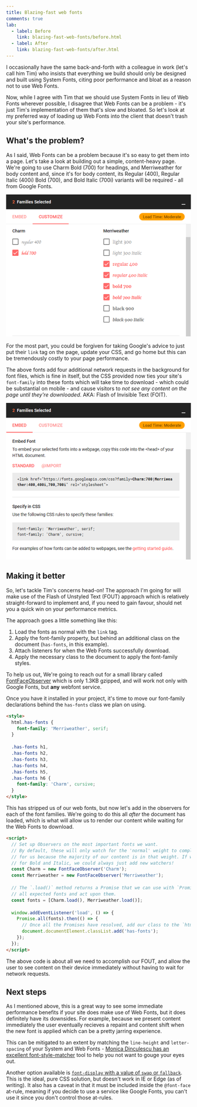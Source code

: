 ```yaml
---
title: Blazing-fast web fonts
comments: true
lab:
  - label: Before
    link: blazing-fast-web-fonts/before.html
  - label: After
    link: blazing-fast-web-fonts/after.html
---
```


I occasionally have the same back-and-forth with a colleague in work (let's call him Tim) 
who insists that everything we build should only be designed and built using System Fonts,
citing poor performance and bloat as a reason not to use Web Fonts.

Now, while I agree with Tim that we should use System Fonts in lieu of Web Fonts wherever
possible, I disagree that Web Fonts can be a problem - it's just Tim's implementation of
them that's slow and bloated. So let's look at my preferred way of loading up Web Fonts
into the client that doesn't trash your site's performance.

## What's the problem?

As I said, Web Fonts can be a problem because it's so easy to get them into a page. Let's
take a look at building out a simple, content-heavy page. We're going to use Charm Bold
(700) for headings, and Merriweather for body content and, since it's for body content,
its Regular (400), Regular Italic (400i) Bold (700), and Bold Italic (700i) variants will
be required - all from Google Fonts.

![Google Fonts Customise Window](/assets/post/blazing-fast-web-fonts/gfont-customise.png)

For the most part, you could be forgiven for taking Google's advice to just put their
`link` tag on the page, update your CSS, and go home but this can be tremendously costly
to your page performance.

The above fonts add four additional network requests in the background for font files,
which is fine in itself, but the CSS provided now ties your site's `font-family` into
these fonts which will take time to download - which could be substantial on mobile - and
cause visitors to _not see any content on the page until they're downloaded_. AKA: Flash 
of Invisible Text (FOIT).

![Google Fonts Embed Window](/assets/post/blazing-fast-web-fonts/gfont-embed.png)

## Making it better

So, let's tackle Tim's concerns head-on! The approach I'm going for will make use of the
Flash of Unstyled Text (FOUT) approach which is relatively straight-forward to implement
and, if you need to gain favour, should net you a quick win on your performance metrics.

The approach goes a little something like this: 

  1. Load the fonts as normal with the `link` tag.
  2. Apply the font-family property, but behind an additional class on the document
    (`has-fonts`, in this example).
  3. Attach listeners for when the Web Fonts successfully download.
  4. Apply the necessary class to the document to apply the font-family styles.

To help us out, We're going to reach out for a small library called [FontFaceObserver][1]
which is only 1.3KB gzipped, and will work not only with Google Fonts, but **any** webfont
service.

Once you have it installed in your project, it's time to move our font-family declarations
behind the `has-fonts` class we plan on using.

```html
<style>
  html.has-fonts {
    font-family: 'Merriweather', serif;
  }

  .has-fonts h1,
  .has-fonts h2,
  .has-fonts h3,
  .has-fonts h4,
  .has-fonts h5,
  .has-fonts h6 {
    font-family: 'Charm', cursive;
  }
</style>
```

This has stripped us of our web fonts, but now let's add in the observers for each of the
font families. We're going to do this all _after_ the document has loaded, which is what
will allow us to render our content while waiting for the Web Fonts to download.

```html
<script>
  // Set up Observers on the most important fonts we want.
  // By default, these will only watch for the 'normal' weight to complete, which is OK
  // for us because the majority of our content is in that weight. If we wanted to wait
  // for Bold and Italic, we could always just add new watchers!
  const Charm = new FontFaceObserver('Charm');
  const Merriweather = new FontFaceObserver('Merriweather');

  // The `.load()` method returns a Promise that we can use with `Promise.all()` to await
  // all expected fonts and act upon them.
  const fonts = [Charm.load(), Merriweather.load()];

  window.addEventListener('load', () => {
    Promise.all(fonts).then(() => {
      // Once all the Promises have resolved, add our class to the `html` tag!
      document.documentElement.classList.add('has-fonts');
    });
  });
</script>
```

The above code is about all we need to accomplish our FOUT, and allow the user to see
content on their device immediately without having to wait for network requests.

## Next steps

As I mentioned above, this is a great way to see some immediate performance benefits if
your site does make use of Web Fonts, but it does definitely have its downsides. For
example, because we present content immediately the user eventually recieves a repaint
and content shift when the new font is applied which can be a pretty jarring experience.

This can be mitigated to an extent by matching the `line-height` and `letter-spacing` of
your System and Web Fonts - [Monica Dinculescu has an excellent font-style-matcher][4]
tool to help you not want to gouge your eyes out.

Another option available is [`font-display` with a value of `swap` or `fallback`][5]. This
is the ideal, pure CSS solution, but doesn't work in IE or Edge (as of writing). It also
has a caveat in that it must be included inside the `@font-face` at-rule, meaning if you
decide to use a service like Google Fonts, you can't use it since you don't control those
at-rules.

[1]: https://github.com/bramstein/fontfaceobserver
[2]: https://github.com/bramstein/fontfaceobserver#installation
[3]: https://www.zachleat.com/web/foft/
[4]: https://meowni.ca/font-style-matcher/
[5]: https://developer.mozilla.org/en-US/docs/Web/CSS/@font-face/font-display